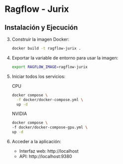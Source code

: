 # Ragflow - Jurix

## Instalación y Ejecución

3. Construir la imagen Docker:

   ```bash
   docker build -t ragflow-jurix .
   ```

4. Exportar la variable de entorno para usar la imagen:

   ```bash
   export RAGFLOW_IMAGE=ragflow-jurix
   ```

5. Iniciar todos los servicios:

   CPU

   ```bash
   docker compose \
     -f docker/docker-compose.yml \
     up -d
   ```

   NVIDIA

   ```bash
   docker compose \
   -f docker/docker-compose-gpu.yml \
   up -d
   ```

6. Acceder a la aplicación:
   - Interfaz web: http://localhost
   - API: http://localhost:9380
